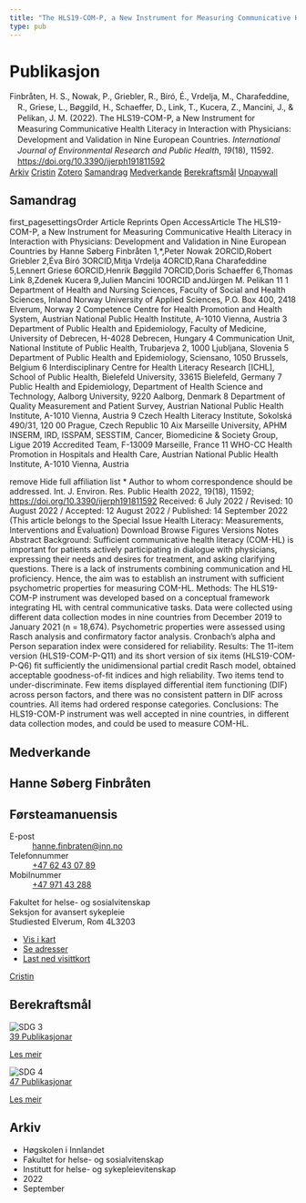 ```yaml
---
title: "The HLS19-COM-P, a New Instrument for Measuring Communicative Health Literacy in Interaction with Physicians: Development and Validation in Nine European Countries"
type: pub
---
```

<h1>Publikasjon</h1>
<article id="csl-bib-container-ETYCGH3B" class="csl-bib-container">
  <div class="csl-bib-body" style="line-height: 1.35; padding-left: 1em; text-indent:-1em;">
  <div class="csl-entry">Finbr&#xE5;ten, H. S., Nowak, P., Griebler, R., B&#xED;r&#xF3;, &#xC9;., Vrdelja, M., Charafeddine, R., Griese, L., B&#xF8;ggild, H., Schaeffer, D., Link, T., Kucera, Z., Mancini, J., &amp; Pelikan, J. M. (2022). The HLS19-COM-P, a New Instrument for Measuring Communicative Health Literacy in Interaction with Physicians: Development and Validation in Nine European Countries. <i>International Journal of Environmental Research and Public Health</i>, <i>19</i>(18), 11592. <a href="https://doi.org/10.3390/ijerph191811592">https://doi.org/10.3390/ijerph191811592</a></div>
</div>
  <div class="csl-bib-buttons">
    <a href="#taxonomy-article-ETYCGH3B" class="csl-bib-button">Arkiv</a>
    <a href="https://app.cristin.no/results/show.jsf?id=2053481" alt="Cristin URL" class="csl-bib-button">Cristin</a>
    <a href="http://zotero.org/groups/5022929/items/ETYCGH3B" alt="Zotero URL" class="csl-bib-button">Zotero</a>
    <a href="#abstract-article-ETYCGH3B" class="csl-bib-button">Samandrag</a>
    <a href="#contributors-article-ETYCGH3B" class="csl-bib-button">Medverkande</a>
    <a href="#sdg-article-ETYCGH3B" class="csl-bib-button">Berekraftsmål</a>
    <a href="https://www.mdpi.com/1660-4601/19/18/11592/pdf?version=1663743222" class="csl-bib-button">Unpaywall</a>
  </div>
  <div id="csl-bib-meta-container-ETYCGH3B"></div>
</article>
<div id="csl-bib-meta-ETYCGH3B" class="csl-bib-meta">
  <article id="abstract-article-ETYCGH3B" class="abstract-article">
    <h1>Samandrag</h1>
    first_pagesettingsOrder Article Reprints 
Open AccessArticle 
The HLS19-COM-P, a New Instrument for Measuring Communicative Health Literacy in Interaction with Physicians: Development and Validation in Nine European Countries 
by Hanne Søberg Finbråten 1,*,Peter Nowak 2ORCID,Robert Griebler 2,Éva Bíró 3ORCID,Mitja Vrdelja 4ORCID,Rana Charafeddine 5,Lennert Griese 6ORCID,Henrik Bøggild 7ORCID,Doris Schaeffer 6,Thomas Link 8,Zdenek Kucera 9,Julien Mancini 10ORCID andJürgen M. Pelikan 11 
1 
Department of Health and Nursing Sciences, Faculty of Social and Health Sciences, Inland Norway University of Applied Sciences, P.O. Box 400, 2418 Elverum, Norway 
2 
Competence Centre for Health Promotion and Health System, Austrian National Public Health Institute, A-1010 Vienna, Austria 
3 
Department of Public Health and Epidemiology, Faculty of Medicine, University of Debrecen, H-4028 Debrecen, Hungary 
4 
Communication Unit, National Institute of Public Health, Trubarjeva 2, 1000 Ljubljana, Slovenia 
5 
Department of Public Health and Epidemiology, Sciensano, 1050 Brussels, Belgium 
6 
Interdisciplinary Centre for Health Literacy Research [ICHL], School of Public Health, Bielefeld University, 33615 Bielefeld, Germany 
7 
Public Health and Epidemiology, Department of Health Science and Technology, Aalborg University, 9220 Aalborg, Denmark 
8 
Department of Quality Measurement and Patient Survey, Austrian National Public Health Institute, A-1010 Vienna, Austria 
9 
Czech Health Literacy Institute, Sokolská 490/31, 120 00 Prague, Czech Republic 
10 
Aix Marseille University, APHM INSERM, IRD, ISSPAM, SESSTIM, Cancer, Biomedicine &amp; Society Group, Ligue 2019 Accredited Team, F-13009 Marseille, France 
11 
WHO-CC Health Promotion in Hospitals and Health Care, Austrian National Public Health Institute, A-1010 Vienna, Austria 
  
remove Hide full affiliation list 
* 
Author to whom correspondence should be addressed. 
Int. J. Environ. Res. Public Health 2022, 19(18), 11592; https://doi.org/10.3390/ijerph191811592 
Received: 6 July 2022 / Revised: 10 August 2022 / Accepted: 12 August 2022 / Published: 14 September 2022 
(This article belongs to the Special Issue Health Literacy: Measurements, Interventions and Evaluation) 
Download Browse Figures Versions Notes 
Abstract 
Background: Sufficient communicative health literacy (COM-HL) is important for patients actively participating in dialogue with physicians, expressing their needs and desires for treatment, and asking clarifying questions. There is a lack of instruments combining communication and HL proficiency. Hence, the aim was to establish an instrument with sufficient psychometric properties for measuring COM-HL. Methods: The HLS19-COM-P instrument was developed based on a conceptual framework integrating HL with central communicative tasks. Data were collected using different data collection modes in nine countries from December 2019 to January 2021 (n = 18,674). Psychometric properties were assessed using Rasch analysis and confirmatory factor analysis. Cronbach’s alpha and Person separation index were considered for reliability. Results: The 11-item version (HLS19-COM-P-Q11) and its short version of six items (HLS19-COM-P-Q6) fit sufficiently the unidimensional partial credit Rasch model, obtained acceptable goodness-of-fit indices and high reliability. Two items tend to under-discriminate. Few items displayed differential item functioning (DIF) across person factors, and there was no consistent pattern in DIF across countries. All items had ordered response categories. Conclusions: The HLS19-COM-P instrument was well accepted in nine countries, in different data collection modes, and could be used to measure COM-HL.
  </article>
  <article id="contributors-article-ETYCGH3B" class="contributors-article">
    <h1>Medverkande</h1>
    <div class="personas">
<div class="vrtx-hinn-person-card">
<div class="photo">
<i class="lar la-user-circle missing-person"></i>
</div>
<div class="info">
<hgroup><h1>Hanne Søberg Finbråten</h1>
<h2>Førsteamanuensis</h2>
</hgroup><dl>
<dt>E-post</dt>
<dd>
<a href="mailto:hanne.finbraten@inn.no">hanne.finbraten@inn.no</a>
</dd>
<dt>Telefonnummer</dt>
<dd><a href="tel:+4762430789">
+47 62 43 07 89
</a></dd>
<dt>Mobilnummer</dt>
<dd><a href="tel:+4797143288">
+47 971 43 288
</a></dd>
</dl>
<p>
Fakultet for helse- og sosialvitenskap<br>
Seksjon for avansert sykepleie<br>
Studiested Elverum,
Rom 4L3203
</p>
<ul class="vrtx-hinn-links">
<li><a href="https://www.google.com/maps?q=60.88177,11.53669">Vis i kart</a></li>
<li><a href="https://www.inn.no/finn-en-ansatt/hanne-finbraten.html#vrtx-hinn-addresses">Se adresser</a></li>
<li><a href="https://www.inn.no/finn-en-ansatt/hanne-finbraten.html?vrtx=vcf">Last ned visittkort</a></li>
</ul>
</div>
</div>
<a href="https://app.cristin.no/persons/show.jsf?id=328418" alt="Cristin URL" class="personas-cristin">Cristin</a>
</div>
  </article>
  <article id="sdg-article-ETYCGH3B" class="sdg-article">
    <h1>Berekraftsmål</h1>
    <div class="sdg-container"><div id="sdg3" class="sdg">
<img src="{{< params subfolder >}}images/sdg/sdg03_no.png" class="image" alt="SDG 3">
<div class="sdg-overlay">
<a href="{{< params subfolder >}}no/archive/?sdg=3#archive" class="sdg-publication-count"><span>39</span> Publikasjonar</a>
<p><a href="https://www.fn.no/om-fn/fns-baerekraftsmaal/god-helse-og-livskvalitet?lang=nno-NO" class="sdg-read-more">Les meir</a></p>
</div>
</div> <div id="sdg4" class="sdg">
<img src="{{< params subfolder >}}images/sdg/sdg04_no.png" class="image" alt="SDG 4">
<div class="sdg-overlay">
<a href="{{< params subfolder >}}no/archive/?sdg=4#archive" class="sdg-publication-count"><span>47</span> Publikasjonar</a>
<p><a href="https://www.fn.no/om-fn/fns-baerekraftsmaal/god-utdanning?lang=nno-NO" class="sdg-read-more">Les meir</a></p>
</div>
</div></div>
  </article>
  <article id="taxonomy-article-ETYCGH3B" class="taxonomy-article">
    <h1>Arkiv</h1>
    <ul>
      <li>Høgskolen i Innlandet</li>
      <li>Fakultet for helse- og sosialvitenskap</li>
      <li>Institutt for helse- og sykepleievitenskap</li>
      <li>2022</li>
      <li>September</li>
    </ul>
  </article>
</div>
